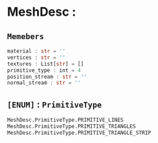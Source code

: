 
# MeshDesc : 
## ```Memebers```    
```rust
material : str = ''  
vertices : str = ''  
textures : List[str] = []  
primitive_type : int = 4  
position_stream : str = ''  
normal_stream : str = ''  
```

## ``[ENUM]`` : `PrimitiveType`    
```python
MeshDesc.PrimitiveType.PRIMITIVE_LINES
MeshDesc.PrimitiveType.PRIMITIVE_TRIANGLES
MeshDesc.PrimitiveType.PRIMITIVE_TRIANGLE_STRIP
```

